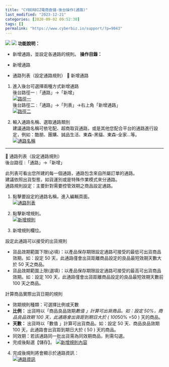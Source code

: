 ```yaml
---
title: "CYBERBIZ電商倉儲-後台操作(通路)"
last_modified: "2023-12-21"
categories: [2020-09-02 09:52:38]
tags: []
permalink: "https://www.cyberbiz.io/support/?p=9043"
---
```


![](https://www.cyberbiz.io/support/wp-content/uploads/適用站別.png)
[![](https://www.cyberbiz.io/support/wp-content/uploads/台灣站.png)](https://www.cyberbiz.io/support/?page_id=2490)
**功能說明：**  

* 新增通路，並設定各通路的規則。
**操作目錄：**

* 新增通路
* 通路列表（設定通路規則）
📌 新增通路  

1. 進入後台可選擇兩種方式新增通路  
後台路徑一 :「通路」→「新增」  
[![路徑一](https://www.cyberbiz.io/support/wp-content/uploads/CYBERBIZ電商倉儲-後台操作通路01.png)](https://www.cyberbiz.io/support/wp-content/uploads/CYBERBIZ電商倉儲-後台操作通路01.png)  
後台路徑二 :「通路」→「列表」→右上角「新增通路」  
[![路徑二](https://www.cyberbiz.io/support/wp-content/uploads/CYBERBIZ電商倉儲-後台操作通路02.png)](https://www.cyberbiz.io/support/wp-content/uploads/CYBERBIZ電商倉儲-後台操作通路02.png)



2. 輸入通路名稱、選取通路類別  
建議通路名稱可依宅配、超商取貨通路，或是其他您配合平台的通路進行設定，例如：酷朋、團購、誠品生活、東森-黑貓、東森-全家...等。  
[![通路名稱](https://www.cyberbiz.io/support/wp-content/uploads/CYBERBIZ電商倉儲-後台操作通路03.png)](https://www.cyberbiz.io/support/wp-content/uploads/CYBERBIZ電商倉儲-後台操作通路03.png)



* * *

📌 通路列表（設定通路規則）  
後台路徑 :「通路」→「新增」  

此列表可看出您所建的每一個通路，通路包含來自所屬訂單的通路。  
建議依照出貨型態，如貨運別或是特殊作業模式來分通路。  
通路規則設定：主要針對需要控管效期之商品設定通路。  

1. 點擊要設定的通路名稱，進入編輯頁面。  
[![通路列表](https://www.cyberbiz.io/support/wp-content/uploads/CYBERBIZ電商倉儲-後台操作通路04.png)](https://www.cyberbiz.io/support/wp-content/uploads/CYBERBIZ電商倉儲-後台操作通路04.png)



2. 點擊新增規則。  
[![新增規則](https://www.cyberbiz.io/support/wp-content/uploads/CYBERBIZ電商倉儲-後台操作通路05.png)](https://www.cyberbiz.io/support/wp-content/uploads/CYBERBIZ電商倉儲-後台操作通路05.png)



3. 新增規則欄位。  

設定此通路可以接受的出貨規則

* 貨品效期範圍下限(必填)：以產品保存期限設定通路可接受的最低可出貨商品效期。如：設定 50 天，此通路僅會出貨距離商品設定的良品最短效期天數大於 50 天之商品。
* 貨品效期範圍上限(選填)：以產品保存期限設定通路可接受的最高可出貨商品效期。如：設定 100 天，此通路僅會出貨距離商品設定的良品最短效期天數前 100 天之商品。

計算商品實際出貨日期的規則

* 效期規則種類：可選擇比例或天數 
* **比例：** 出貨時以「商品良品效期*數值 」計算可出貨商品。如：設定 50%，商品良品效期 100 天，此通路會出貨距到期日大於 ( 100*50% =50 ) 天的商品。 
* **天數：** 出貨時以「數值 」計算可出貨商品。如：設定 50 天、商品良品效期 100 天，此通路會出貨距到期日大於 ( 50 ) 天的商品。
* 同效期：若該通路同一批出貨需為同效期商品，則需勾選。
* 完成後點選【儲存】。
[![新增規則內容](https://www.cyberbiz.io/support/wp-content/uploads/CYBERBIZ電商倉儲-後台操作通路06.png)](https://www.cyberbiz.io/support/wp-content/uploads/CYBERBIZ電商倉儲-後台操作通路06.png)



4. 完成後規則將會顯示於通路資訊：  
[![通路資訊](https://www.cyberbiz.io/support/wp-content/uploads/CYBERBIZ電商倉儲-後台操作通路07.png)](https://www.cyberbiz.io/support/wp-content/uploads/CYBERBIZ電商倉儲-後台操作通路07.png)

